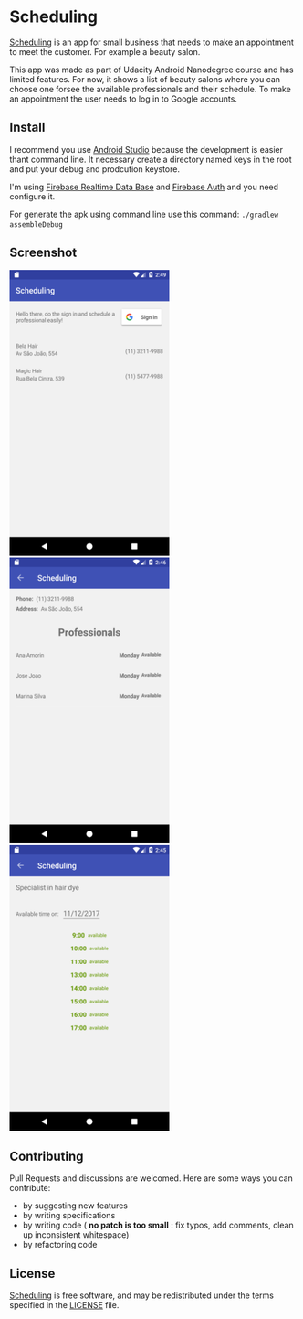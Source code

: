 # Scheduling

[Scheduling](https://github.com/alexnavarro/Capstone-Project)  is an app for small business that needs to make an appointment to meet the customer. For example a beauty salon.

This app was made as part of Udacity Android Nanodegree course and has limited features. For now, it shows a list of beauty salons where you can choose one forsee the available professionals and their schedule. To make an appointment the user needs to log in to Google accounts.

## Install

I recommend you use [Android Studio](https://developer.android.com/studio/index.html) because the development is easier thant command line. It necessary create a directory named keys in the root and put your debug and prodcution keystore. 

I'm using [Firebase Realtime Data Base](https://firebase.google.com/products/database/) and [Firebase Auth](https://firebase.google.com/docs/auth/) and you need configure it.

For generate the apk using command line use this command: `./gradlew assembleDebug`

## Screenshot
<img src="/screenshots/device-2017-12-10-124952.png" width="280" height="500"> <img src="/screenshots/device-2017-12-10-124617.png" width="280" height="500"> <img src="/screenshots/device-2017-12-10-124603.png" width="280" height="500">

## Contributing

Pull Requests and discussions are welcomed. Here are some ways you can contribute:
* by suggesting new features
* by writing specifications
* by writing code ( **no patch is too small** : fix typos, add comments, clean up inconsistent whitespace)
* by refactoring code

## License

[Scheduling](https://github.com/alexnavarro/Capstone-Project) is free software, and may be redistributed under the terms specified in the [LICENSE](LICENSE) file.
